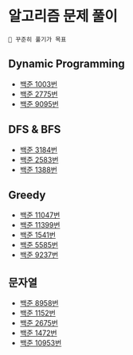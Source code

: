 # 알고리즘 문제 풀이
```
🤥 꾸준히 풀기가 목표
```

## Dynamic Programming
- [백준 1003번](https://github.com/rla-thdus/Algorithm/blob/main/Baekjoon/1003.md)
- [백준 2775번](https://github.com/rla-thdus/Algorithm/blob/main/Baekjoon/2775.md)
- [백준 9095번](https://github.com/rla-thdus/Algorithm/blob/main/Baekjoon/9095.md)

## DFS & BFS
- [백준 3184번](https://github.com/rla-thdus/Algorithm/blob/main/Baekjoon/3184.md)
- [백준 2583번](https://github.com/rla-thdus/Algorithm/blob/main/Baekjoon/2583.md)
- [백준 1388번](https://github.com/rla-thdus/Algorithm/blob/main/Baekjoon/1388.md)

## Greedy
- [백준 11047번](https://github.com/rla-thdus/Algorithm/blob/main/Baekjoon/11047.md)
- [백준 11399번](https://github.com/rla-thdus/Algorithm/blob/main/Baekjoon/11399.md)
- [백준 1541번](https://github.com/rla-thdus/Algorithm/blob/main/Baekjoon/1541.md)
- [백준 5585번](https://github.com/rla-thdus/Algorithm/blob/main/Baekjoon/5585.md)
- [백준 9237번](https://github.com/rla-thdus/Algorithm/blob/main/Baekjoon/9237.md)

## 문자열
- [백준 8958번](https://github.com/rla-thdus/Algorithm/blob/main/Baekjoon/8958.md)
- [백준 1152번](https://github.com/rla-thdus/Algorithm/blob/main/Baekjoon/1152.md)
- [백준 2675번](https://github.com/rla-thdus/Algorithm/blob/main/Baekjoon/2675.md)
- [백준 1472번](https://github.com/rla-thdus/Algorithm/blob/main/Baekjoon/1472.md)
- [백준 10953번](https://github.com/rla-thdus/Algorithm/blob/main/Baekjoon/10953.md)